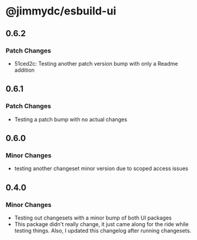 # @jimmydc/esbuild-ui

## 0.6.2

### Patch Changes

- 51ced2c: Testing another patch version bump with only a Readme addition

## 0.6.1

### Patch Changes

- Testing a patch bump with no actual changes

## 0.6.0

### Minor Changes

- testing another changeset minor version due to scoped access issues

## 0.4.0

### Minor Changes

- Testing out changesets with a minor bump of both UI packages
- This package didn't really change, it just came along for the ride while testing things. Also, I updated this changelog after running changesets.
